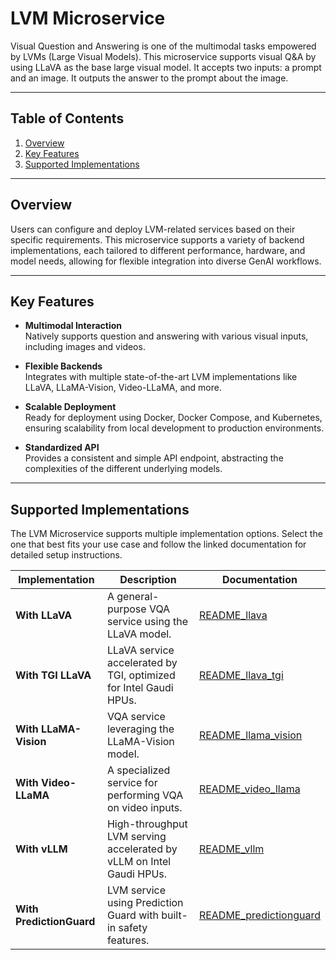 # LVM Microservice

Visual Question and Answering is one of the multimodal tasks empowered by LVMs (Large Visual Models). This microservice supports visual Q&A by using LLaVA as the base large visual model. It accepts two inputs: a prompt and an image. It outputs the answer to the prompt about the image.

---

## Table of Contents

1. [Overview](#overview)
2. [Key Features](#key-features)
3. [Supported Implementations](#supported-implementations)

---

## Overview

Users can configure and deploy LVM-related services based on their specific requirements. This microservice supports a variety of backend implementations, each tailored to different performance, hardware, and model needs, allowing for flexible integration into diverse GenAI workflows.

---

## Key Features

- **Multimodal Interaction**  
  Natively supports question and answering with various visual inputs, including images and videos.

- **Flexible Backends**  
  Integrates with multiple state-of-the-art LVM implementations like LLaVA, LLaMA-Vision, Video-LLaMA, and more.

- **Scalable Deployment**  
  Ready for deployment using Docker, Docker Compose, and Kubernetes, ensuring scalability from local development to production environments.

- **Standardized API**  
  Provides a consistent and simple API endpoint, abstracting the complexities of the different underlying models.

---

## Supported Implementations

The LVM Microservice supports multiple implementation options. Select the one that best fits your use case and follow the linked documentation for detailed setup instructions.

| Implementation         | Description                                                               | Documentation                                     |
| ---------------------- | ------------------------------------------------------------------------- | ------------------------------------------------- |
| **With LLaVA**         | A general-purpose VQA service using the LLaVA model.                      | [README_llava](src/README_llava.md)               |
| **With TGI LLaVA**     | LLaVA service accelerated by TGI, optimized for Intel Gaudi HPUs.           | [README_llava_tgi](src/README_llava_tgi.md)       |
| **With LLaMA-Vision**  | VQA service leveraging the LLaMA-Vision model.                            | [README_llama_vision](src/README_llama_vision.md) |
| **With Video-LLaMA**   | A specialized service for performing VQA on video inputs.                 | [README_video_llama](src/README_video_llama.md)   |
| **With vLLM**          | High-throughput LVM serving accelerated by vLLM on Intel Gaudi HPUs.      | [README_vllm](src/README_vllm.md)                 |
| **With PredictionGuard**| LVM service using Prediction Guard with built-in safety features.         | [README_predictionguard](src/README_predictionguard.md)|
